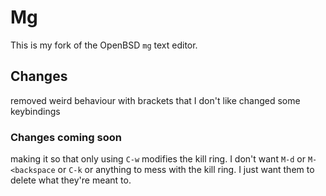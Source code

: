 # Mg

This is my fork of the OpenBSD `mg` text editor.

## Changes

removed weird behaviour with brackets that I don't like
changed some keybindings

### Changes coming soon
making it so that only using `C-w` modifies the kill ring. I don't want `M-d` or `M-<backspace` or `C-k` or anything to mess with the kill ring. I just want them to delete what they're meant to.

